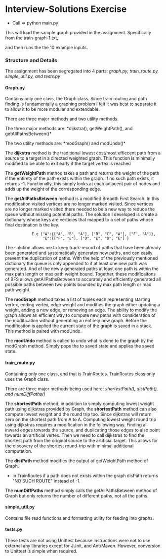 # Interview-Solutions Exercise

- Call => python main.py

This will load the sample graph provided in the assignment. Specifically from the train-graph-1.txt,

and then runs the the 10 example inputs.

### Structure and Details

The assignment has been segregated into 4 parts: _graph.py, train_route.py, simple_util.py, and tests.py_

#### Graph.py

Contains only one class, the Graph class. Since train routing and path finding is fundamentally a graphing problem
I felt it was best to separate it to allow it to be more modular and extendable.

There are three major methods and two utility methods.

<p>The three major methods are: *dijkstra(), getWeightPath(), and getAllPathsBetween()*</p>
<p>The two utility methods are: *modGraph() and modUndo()*</p>

The **dijkstra** method is the traditional lowest cost/most effiecent path from a source to a target in a directed weighted graph. This
function is minimally modified to be able to exit early if the target vertex is reached

The **getWeightPath** method takes a path and returns the weight of the path if the entirety of the path exists
within the graph. If no such path exists, it returns -1. Functionally, this simply looks at each adjacent
pair of nodes and adds up the weight of the corresponding edge.

The **getAllPathsBetween** method is a modified Breadth First Search. In this modification visited vertices are no longer
marked visited. Since vertices are no longer marked visited there needed to be a new way to reduce the queue without missing
potential paths. The solution I developed is create a dictionary whose keys are verticies that mapped to a set of paths
whose final destination is the key.

```
            E.g {"A":{["A", "B", "A"], ["B", "C", "A"], ["F", "A"]},
                 "E":{["F", "E"], ["D", "E", "D", "E"] }
```

The solution allows me to keep track-record of paths that have been already been generated and systematically generates new paths, and can easily
prevent the duplication of paths. With the help of the previously mentioned dictionary the queue is only appended to if
at least one new path was generated. And of the newly generated paths at least one path is within the max path length or max
path weight bound. Together, these modificaitons of BFS allows getAllPathsBetween to accurately and efficiently generated
all possible paths between two points bounded by max path length or max path weight.

The **modGraph** method takes a list of tuples each representing starting vertex, ending vertex, edge weight and modifies the
graph either updating a weight, adding a new edge, or removing an edge. The ability to modify the graph allows an efficient
way to compute new paths with consideration of the modification without generating an entirely new graph. Before the
modificaiton is applied the current state of the graph is saved in a stack. This method is paired with modUndo.

The **modUndo** method is called to undo what is done to the graph by the modGraph method. Simply pops the to saved state and
applies the saved state.

#### train_route.py

Containing only one class, and that is TrainRoutes. TrainRoutes class only uses the Graph class.

There are three major methods being used here; _shortestPath(), distPath(), and numDiffPaths()_

The **shortestPath** method, in addition to simply computing lowest weight path using dijkstras provided by Graph, the **shortestPath** method can also compute lowest weight and the round trip too. Since dijkstras will return zero on the shortest path from A to A. Computing lowest weight
round trip using dijkstras requires a modification in the following way. Finding all inward edges towards the source, and duplicating those
edges to also point towards an artificial vertex. Then we need to call dijkstras to find the shortest path from the original source to
the artificial target. This allows for the discovery of the shortest round-trip with minimal additional computation.

The **distPath** method modifies the output of getWeightPath method of Graph.

- In TrainRoutes if a path does not exists within the graph disPath returns "NO SUCH ROUTE" instead of -1.

The **numDiffPaths** method simply calls the getAllPathsBetween method of Graph but only returns the number of different paths, not
all the paths.

#### simple_util.py

Contains file read functions and formatting utility for feeding into graphs.

#### tests.py

These tests are not using Unittest because instructions were not to use external any libraries except for JUnit, and Ant/Maven.
However, conversion to Unittest is simple when required.
